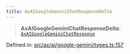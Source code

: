 ```yaml
---
title: AxAIGoogleGeminiChatResponseDelta
---
```


> **AxAIGoogleGeminiChatResponseDelta**: [`AxAIGoogleGeminiChatResponse`](#apidocs/typealiasaxaigooglegeminichatresponse)

Defined in: [src/ax/ai/google-gemini/types.ts:157](#apidocs/httpsgithubcomax-llmaxblob3b79ada8d723949fcd8a76c2b6f48cf69d8394f8srcaxaigoogle-geminitypestsl157)
